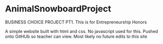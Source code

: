 # AnimalSnowboardProject
BUSINESS CHOICE PROJECT PT1.
This is for Entrepreneurship Honors 

A simple website built with html and css.
No javascript used for this.
Pushed onto GitHUb so teacher can view.
Most likely no future edits to this site
